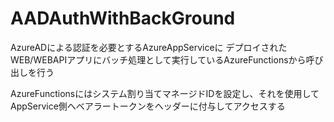 # AADAuthWithBackGround
AzureADによる認証を必要とするAzureAppServiceに
デプロイされたWEB/WEBAPIアプリにバッチ処理として実行しているAzureFunctionsから呼び出しを行う

AzureFunctionsにはシステム割り当てマネージドIDを設定し、それを使用してAppService側へベアラートークンをヘッダーに付与してアクセスする
